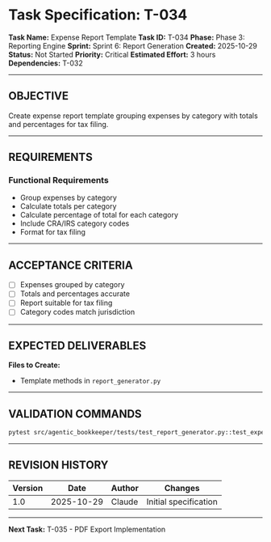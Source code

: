 # Task Specification: T-034

**Task Name:** Expense Report Template
**Task ID:** T-034
**Phase:** Phase 3: Reporting Engine
**Sprint:** Sprint 6: Report Generation
**Created:** 2025-10-29
**Status:** Not Started
**Priority:** Critical
**Estimated Effort:** 3 hours
**Dependencies:** T-032

---

## OBJECTIVE

Create expense report template grouping expenses by category with totals and percentages for tax filing.

---

## REQUIREMENTS

### Functional Requirements
- Group expenses by category
- Calculate totals per category
- Calculate percentage of total for each category
- Include CRA/IRS category codes
- Format for tax filing

---

## ACCEPTANCE CRITERIA

- [ ] Expenses grouped by category
- [ ] Totals and percentages accurate
- [ ] Report suitable for tax filing
- [ ] Category codes match jurisdiction

---

## EXPECTED DELIVERABLES

**Files to Create:**
- Template methods in `report_generator.py`

---

## VALIDATION COMMANDS

```bash
pytest src/agentic_bookkeeper/tests/test_report_generator.py::test_expense_report -v
```

---

## REVISION HISTORY

| Version | Date       | Author | Changes                    |
|---------|------------|--------|-----------------------------|
| 1.0     | 2025-10-29 | Claude | Initial specification       |

---

**Next Task:** T-035 - PDF Export Implementation
